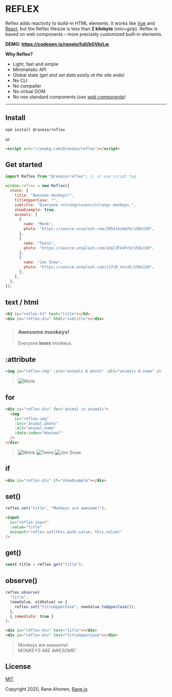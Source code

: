 # REFLEX

Reflex adds reactivity to build-in HTML elements. It works like [Vue](https://vuejs.org) and [React](https://reactjs.org/), but the Reflex filesize is less than **2 kilobyte** (min+gzip). Reflex is based on web components – more precisely customized built-in elements.

**DEMO: https://codepen.io/raneio/full/bGVbrLw**

**Why Reflex?**

- Light, fast and simple
- Minimalistic API
- Global state *(get and set data easily at the site wide)*
- No CLI
- No compailer
- No virtual DOM
- No non standard components *(use [web components](https://developer.mozilla.org/en-US/docs/Web/Web_Components))*

---

## Install

```shell
npm install @raneio/reflex
```

or

```html
<script src="//unpkg.com/@raneio/reflex"></script>
```

## Get started

```javascript
import Reflex from "@raneio/reflex"; // or use script tag

window.reflex = new Reflex({
  state: {
    title: "Awesome monkeys!",
    titleUpperCase: "",
    subtitle: "Everyone <strong>loves</strong> monkeys.",
    showExample: true,
    animals: [
      {
        name: "Monk",
        photo: "https://source.unsplash.com/Z05GiksmqYU/150x150",
      },
      {
        name: "Twins",
        photo: "https://source.unsplash.com/aXqlZFeVFrU/150x150",
      },
      {
        name: "Jon Snow",
        photo: "https://source.unsplash.com/iJ7cD_VocxE/150x150",
      },
    ],
  },
});
```

## text / html

```html
<h3 is="reflex-h3" text="title"></h3>
<div is="reflex-div" html="subtitle"></div>
```

> ### Awesome monkeys!
>
> Everyone **loves** monkeys.

## :attribute

```html
<img is="reflex-img" :src="animals.0.photo" :alt="animals.0.name" />
```

> ![Monk](https://source.unsplash.com/Z05GiksmqYU/150x150) 

## for

```html
<div is="reflex-div" for="animal in animals">
  <img
    is="reflex-img"
    :src="animal.photo"
    :alt="animal.name"
    :data-index="#animal"
  />
</div>
```

> ![Monk](https://source.unsplash.com/Z05GiksmqYU/150x150) ![Twins](https://source.unsplash.com/aXqlZFeVFrU/150x150) ![Jon Snow](https://source.unsplash.com/iJ7cD_VocxE/150x150)

## if

```html
<div is="reflex-div" if="showExample"></div>
```

## set()

```javascript
reflex.set("title", "Monkeys are awesome!");
```

```html
<input
  is="reflex-input"
  :value="title"
  oninput="reflex.set(this.path.value, this.value)"
/>
```

## get()

```javascript
const title = reflex.get("title");
```

## observe()

```javascript
reflex.observe(
  "title",
  (newValue, oldValue) => {
    reflex.set("titleUpperCase", newValue.toUpperCase());
  },
  { immediate: true }
);
```

```html
<div is="reflex-div" text="title"></div>
<div is="reflex-div" text="titleUpperCase"></div>
```

> Monkeys are awesome!  
> MONKEYS ARE AWESOME!

## License

[MIT](http://opensource.org/licenses/MIT)

Copyright 2020, Rane Ahonen, [Rane.io](https://rane.io)
